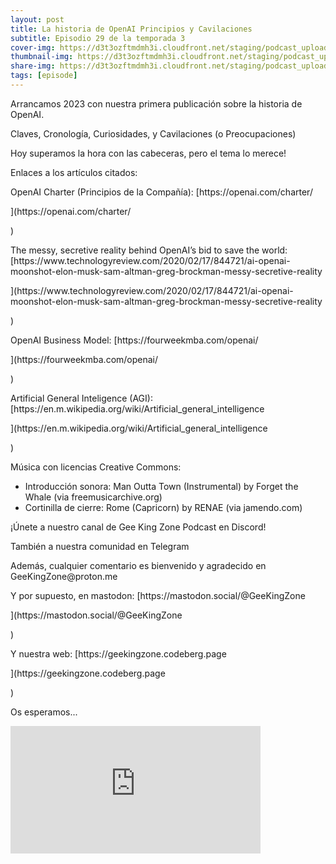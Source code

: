 ```yaml
---
layout: post
title: La historia de OpenAI Principios y Cavilaciones
subtitle: Episodio 29 de la temporada 3
cover-img: https://d3t3ozftmdmh3i.cloudfront.net/staging/podcast_uploaded_episode/14743809/14743809-1691161859820-d98823d809171.jpg
thumbnail-img: https://d3t3ozftmdmh3i.cloudfront.net/staging/podcast_uploaded_episode/14743809/14743809-1691161859820-d98823d809171.jpg
share-img: https://d3t3ozftmdmh3i.cloudfront.net/staging/podcast_uploaded_episode/14743809/14743809-1691161859820-d98823d809171.jpg
tags: [episode]
---
```


<p>Arrancamos 2023 con nuestra primera publicación sobre la historia de OpenAI.</p>
<p>Claves, Cronología, Curiosidades, y Cavilaciones (o Preocupaciones)</p>
<p>Hoy superamos la hora con las cabeceras, pero el tema lo merece!</p>
<p>Enlaces a los artículos citados:</p>
<p>OpenAI Charter (Principios de la Compañía): [https://openai.com/charter/</p>](https://openai.com/charter/</p>)
<p>The messy, secretive reality behind OpenAI’s bid to save the world: [https://www.technologyreview.com/2020/02/17/844721/ai-openai-moonshot-elon-musk-sam-altman-greg-brockman-messy-secretive-reality</p>](https://www.technologyreview.com/2020/02/17/844721/ai-openai-moonshot-elon-musk-sam-altman-greg-brockman-messy-secretive-reality</p>)
<p>OpenAI Business Model: [https://fourweekmba.com/openai/</p>](https://fourweekmba.com/openai/</p>)
<p>Artificial General Inteligence (AGI): [https://en.m.wikipedia.org/wiki/Artificial_general_intelligence</p>](https://en.m.wikipedia.org/wiki/Artificial_general_intelligence</p>)
<p>Música con licencias Creative Commons:</p>
<ul>
 <li>Introducción sonora: Man Outta Town (Instrumental) by Forget the Whale (via freemusicarchive.org)</li>
 <li>Cortinilla de cierre: Rome (Capricorn) by RENAE (via jamendo.com)</li>
</ul>
<p>¡Únete a nuestro canal de Gee King Zone Podcast en Discord!</p>
<p>También a nuestra comunidad en Telegram</p>
<p>Además, cualquier comentario es bienvenido y agradecido en GeeKingZone@proton.me</p>
<p>Y por supuesto, en mastodon: [https://mastodon.social/@GeeKingZone</p>](https://mastodon.social/@GeeKingZone</p>)
<p>Y nuestra web: [https://geekingzone.codeberg.page</p>](https://geekingzone.codeberg.page</p>)
<p>Os esperamos...</p>
<iframe src='https://podcasters.spotify.com/pod/show/geekingzone/embed/episodes/La-historia-de-OpenAI-Principios-y-Cavilaciones-e1trkp9' height='204px' width='400px' frameborder='0' scrolling='no'></iframe>
